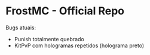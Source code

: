 # FrostMC - Official Repo

Bugs atuais:

 - Punish totalmente quebrado
 - KitPvP com hologramas repetidos (holograma preto)
